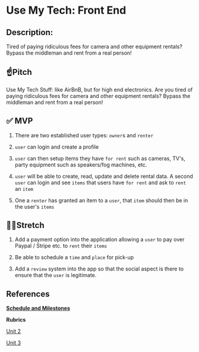 
# Use My Tech: Front End


## Description:  
Tired of paying ridiculous fees for camera and other equipment rentals? Bypass the middleman and rent from a real person!

## ☝️**Pitch**

Use My Tech Stuff: like AirBnB, but for high end electronics. Are you tired of paying ridiculous fees for camera and other equipment rentals? Bypass the middleman and rent from a real person!


## ✅ **MVP**

1. There are two established user types: `owner`s  and `renter`

2. `user` can login and create a profile

3. `user` can then setup items they have `for rent` such as cameras, TV's, party equipment such as speakers/fog machines, etc.

4. `user` will be able to create, read, update and delete rental data. A second `user` can login and see `items` that users have `for rent` and ask to `rent` an `item`

5. One a `renter` has granted an item to a `user`, that `item` should then be in the user's `items`

## 🏃‍♀️**Stretch**

1. Add a payment option into the application allowing a `user` to pay over Paypal / Stripe etc. to `rent` their `items`

2. Be able to schedule a `time` and `place` for pick-up

3. Add a `review` system into the app so that the social aspect is there to ensure that the `user` is legitimate.  



## References 


[**Schedule and Milestones**](https://www.notion.so/e47e56b01c7e4aec936ed35dba6667fb?v=dc00394354934504b8fc206c6a98e328)

**Rubrics**  

[Unit 2](https://www.notion.so/Web-Unit-2-Rubric-bac8945c20314a52baa258a3afcf889f)  

[Unit 3](https://www.notion.so/Web-Unit-3-Rubric-d6776657a66d43128ab1cae1419e8878)
  